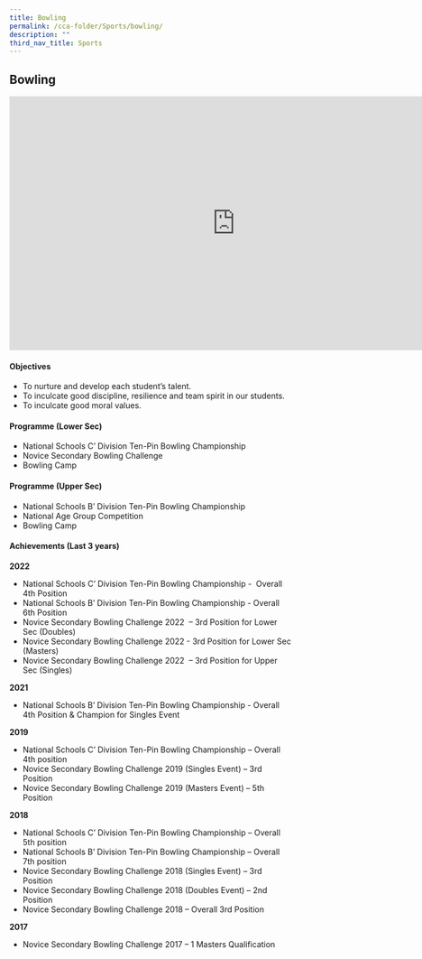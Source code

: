 ```yaml
---
title: Bowling
permalink: /cca-folder/Sports/bowling/
description: ""
third_nav_title: Sports
---
```

## Bowling

<iframe allowfullscreen="true" height="450" width="800" frameborder="0" src="https://docs.google.com/presentation/d/e/2PACX-1vSAirImaP5uI18P5LLd9HwWjXLUAYIABAy75OLBngA-4_JaZ8XOLS91JrZtcHgNrsSPRrpt9hi0Z48_/embed?start=false&amp;loop=false&amp;delayms=3000"></iframe>

#### Objectives

*   To nurture and develop each student’s talent.
*   To inculcate good discipline, resilience and team spirit in our students.
*   To inculcate good moral values.

#### Programme (Lower Sec)

*   National Schools C’ Division Ten-Pin Bowling Championship
*   Novice Secondary Bowling Challenge
*   Bowling Camp

#### Programme (Upper Sec)

*   National Schools B’ Division Ten-Pin Bowling Championship
*   National Age Group Competition
*   Bowling Camp

#### Achievements (Last 3 years)

**2022**  <br>
*   National Schools C’ Division Ten-Pin Bowling Championship -&nbsp; Overall 4th Position
*   National Schools B’ Division Ten-Pin Bowling Championship - Overall 6th Position
*   Novice Secondary Bowling Challenge 2022&nbsp; – 3rd Position for Lower Sec (Doubles)
*   Novice Secondary Bowling Challenge 2022 - 3rd Position for Lower Sec (Masters)
*   Novice Secondary Bowling Challenge 2022&nbsp; – 3rd Position for Upper Sec (Singles)

**2021**  <br>
*   National Schools B’ Division Ten-Pin Bowling Championship - Overall 4th Position &amp; Champion for Singles Event

**2019**<br>
*   National Schools C’ Division Ten-Pin Bowling Championship – Overall 4th position
*   Novice Secondary Bowling Challenge 2019 (Singles Event) – 3rd Position
*   Novice Secondary Bowling Challenge 2019 (Masters Event) – 5th Position

**2018**<br>
*   National Schools C’ Division Ten-Pin Bowling Championship – Overall 5th position
*   National Schools B’ Division Ten-Pin Bowling Championship – Overall 7th position
*   Novice Secondary Bowling Challenge 2018 (Singles Event) – 3rd Position
*   Novice Secondary Bowling Challenge 2018 (Doubles Event) – 2nd Position
*   Novice Secondary Bowling Challenge 2018 – Overall 3rd Position

**2017**<br>
*   Novice Secondary Bowling Challenge 2017 – 1 Masters Qualification